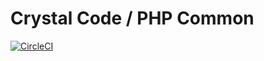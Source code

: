 # Crystal Code / PHP Common

[![CircleCI](https://circleci.com/gh/crystalcodesoftware/php-common.svg?style=svg&circle-token=5bb1260011c480072abf0a8ef9fa1b5ad5ad6af5)](https://circleci.com/gh/crystalcodesoftware/php-common)
